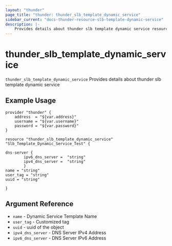 ```yaml
---
layout: "thunder"
page_title: "thunder: thunder_slb_template_dynamic_service"
sidebar_current: "docs-thunder-resource-slb-template-dynamic-service"
description: |-
	Provides details about thunder slb template dynamic service resource for A10
---
```


# thunder\_slb\_template\_dynamic\_service

`thunder_slb_template_dynamic_service` Provides details about thunder slb template dynamic service
## Example Usage


```hcl
provider "thunder" {
    address  = "${var.address}"
    username = "${var.username}"  
    password = "${var.password}"
}

resource "thunder_slb_template_dynamic_service" "Slb_Template_Dynamic_Service_Test" {

dns-server {   
        ipv6_dns_server =  "string" 
        ipv4_dns_server =  "string" 
        }
name = "string"
user_tag = "string"
uuid = "string"
 
}
```

## Argument Reference

* `name` - Dynamic Service Template Name
* `user_tag` - Customized tag
* `uuid` - uuid of the object
* `ipv4_dns_server` - DNS Server IPv4 Address
* `ipv6_dns_server` - DNS Server IPv6 Address
